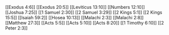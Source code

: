 [[Exodus 4:6]]
[[Exodus 20:5]]
[[Leviticus 13:10]]
[[Numbers 12:10]]
[[Joshua 7:25]]
[[1 Samuel 2:30]]
[[2 Samuel 3:29]]
[[2 Kings 5:1]]
[[2 Kings 15:5]]
[[Isaiah 59:2]]
[[Hosea 10:13]]
[[Malachi 2:3]]
[[Malachi 2:8]]
[[Matthew 27:3]]
[[Acts 5:5]]
[[Acts 5:10]]
[[Acts 8:20]]
[[1 Timothy 6:10]]
[[2 Peter 2:3]]
